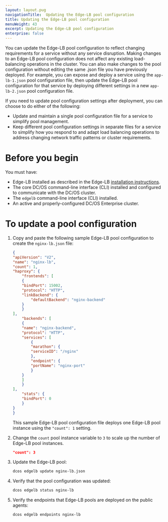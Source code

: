```yaml
---
layout: layout.pug
navigationTitle:  Updating the Edge-LB pool configuration
title: Updating the Edge-LB pool configuration
menuWeight: 43
excerpt: Updating the Edge-LB pool configuration
enterprise: false
---
```


You can update the Edge-LB pool configuration to reflect changing requirements for a service without any service disruption. Making changes to an Edge-LB pool configuration does not affect any existing load-balancing operations in the cluster. You can also make changes to the pool configuration without editing the same .json file you have previously deployed. For example, you can expose and deploy a service using the `app-lb-1.json` pool configuration file, then update the Edge-LB pool configuration for that service by deploying different settings in a new `app-lb-2.json` pool configuration file.

If you need to update pool configuration settings after deployment, you can choose to do either of the following:
* Update and maintain a single pool configuration file for a service to simplify pool management.
* Keep different pool configuration settings in separate files for a service to simplify how you respond to and adapt load balancing operations to address changing network traffic patterns or cluster requirements.

# Before you begin
You must have:
* Edge-LB installed as described in the Edge-LB [installation instructions](/mesosphere/dcos/services/edge-lb/1.6/getting-started/installing).
* The core DC/OS command-line interface (CLI) installed and configured to communicate with the DC/OS cluster.
* The `edgelb` command-line interface (CLI) installed.
* An active and properly-configured DC/OS Enterprise cluster.

# To update a pool configuration
1. Copy and paste the following sample Edge-LB pool configuration to create the `nginx-lb.json` file:

    ```json
    {
    "apiVersion": "V2",
    "name": "nginx-lb",
    "count": 1,
    "haproxy": {
        "frontends": [
        {
        "bindPort": 15002,
        "protocol": "HTTP",
        "linkBackend": {
            "defaultBackend": "nginx-backend"
        }
        }
    ],
        "backends": [
        {
        "name": "nginx-backend",
        "protocol": "HTTP",
        "services": [
            {
            "marathon": {
            "serviceID": "/nginx"
            },
            "endpoint": {
            "portName": "nginx-port"
            }
        }
        ]
        }
    ],
        "stats": {
        "bindPort": 0
        }
    }
    }
    ```

    This sample Edge-LB pool configuration file deploys one Edge-LB pool instance using the `"count": 1` setting.

1. Change the `count` pool instance variable to `3` to scale up the number of Edge-LB pool instances.

    ```json
    "count": 3
    ```

1. Update the Edge-LB pool:

    ```bash
    dcos edgelb update nginx-lb.json
    ```

1. Verify that the pool configuration was updated:

    ```bash
    dcos edgelb status nginx-lb
    ```

1. Verify the endpoints that Edge-LB pools are deployed on the public agents:

    ```bash
    dcos edgelb endpoints nginx-lb
    ```

